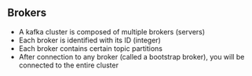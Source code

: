Brokers
-

- A kafka cluster is composed of multiple brokers (servers)
- Each broker is identified with its ID (integer)
- Each broker contains certain topic partitions 
- After connection to any broker (called a bootstrap broker), you will be connected to the entire cluster
